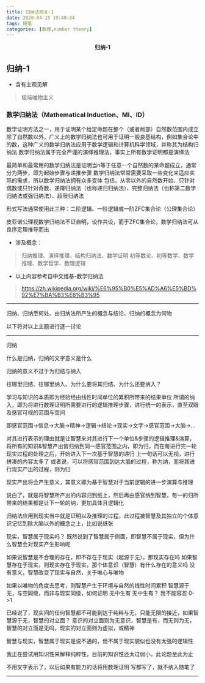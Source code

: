 ```yaml
---
title: 归纳法相关-1
date: 2020-04-15 19:40:34
tags: 随笔
categories: [数理,number theory]
---
```


<center><strong>归纳-1</strong></center>

<!-- more -->

## 归纳-1

* 含有主观见解
> 极端唯物主义

### 数学归纳法（Mathematical Induction、MI、ID）

数学证明方法之一，用于证明某个给定命题在整个（或者局部）自然数范围内成立
除了自然数以外，广义上的数学归纳法也可用于证明一般良基结构，例如集合论中的数，这种广义的数学归纳法应用于数学逻辑和计算机科学领域，并称其为结构归纳法
数学归纳法属于完全严谨的演绎推理法，事实上所有数学证明都是演绎法

最简单和最常用的数学归纳法是证明当n等于任意一个自然数的某命题成立，通常分为两步，即为起始步骤与递推步骤
数学归纳法常常需要采取一些变化来适应实际的需求，所以数学归纳法拥有众多变体
包括，从零以外的自然数开始、只针对偶数或只针对奇数、递降归纳法（也称递归归纳法）、完整归纳法（也称第二数学归纳法或强归纳法）、超限归纳法

形式写法通常使用此三种：二阶逻辑、一阶逻辑或一阶ZFC集合论（公理集合论）

皮亚诺公理视数学归纳法不证自明，设作共设，而于ZFC集合论，数学归纳法可从良序定理推导而出

* 涉及概念：
> 归纳推理、演绎推理、结构归纳法、数学证明
> 初等数论、初等数学、数学推理、数学哲学、数理逻辑

* 以上内容参考自中文维基-数学归纳法
> https://zh.wikipedia.org/wiki/%E6%95%B0%E5%AD%A6%E5%BD%92%E7%BA%B3%E6%B3%95

---

归纳、归纳至何处、由归纳法所产生的概念与结论、归纳的概念为何物

以下将对以上主题进行逐一讨论

---

归纳

什么是归纳，归纳的文字意义是什么

归纳的意义不过于为归结与纳入

往哪里归结、往哪里纳入、为什么要将其归结、为什么还要纳入？

学习与知识的本质即为经验经由线性时间单位的累积所带来的结果单位
所谓的纳入，即为将进行数理证明所需要进行的逻辑推理步骤，进行统一的表示，直至双眼及感官可视的范围与空间

即感官范围->信息->大脑->精神->逻辑->结论->现实->文字->感官范围->大脑->...

对其进行表示的理由就是让智慧来对其进行下一个单位&步骤的逻辑推理&演算，将所有的知识&智慧产出皆归纳到同一感官范围之内，即为归，而在每进行完一轮现实过程的处理之后，开始进入下一次基于智慧的递归
上一句话可以无视，进行拼凑的内容太多了
或者说，可以将感官范围到达大脑的过程，称为纳，而将其进行现实产出的过程，则为归

现实产出将会产生意义，其意义即为基于智慧对于当前逻辑的进一步演算与推理

说白了，就是将智慧所产出的内容归到纸上，然后再由感官纳到智慧，每一的归所带来的结果都是让下一轮的纳，更加具体且逻辑化

归纳法应用到现实当中就是证明以及推理的过程，此过程被智慧及其独立的个体意识记忆到除大脑以外的概念之上，比如说纸张

现实，智慧属于现实吗？
既然说到了智慧属于侧面，即智慧不属于现实，但为什么智慧会对现实产生影响呢

如果说智慧是不合理的存在，即不存在于现实（起源于无），那现实存在吗
如果智慧存在于现实，则现实存在于现实，那个体意识（智慧）有什么存在的意义吗
没有意义，智慧改变了现实与自然，关于唯心与唯物

如果以唯物的角度去思考，则智慧产生于环境与自然的线性时间累积
智慧源于无，与空同级，而非与现实同级，如何证明
无中生有
无中生有？
我不能容忍
0->1

已经说了，现实间的任何智慧都不可能到达于纯粹与无，只能无限的接近，如果智慧源于无，智慧的对立面？
意识的对立面则为无意识，智慧是有，而无则为无，智慧的对立面是无吗，现实的对立面则为虚拟，或精神

智慧与现实，智慧属于现实是说不通的，但不属于现实貌似也没有太强的逻辑性

我正在尝试用知识性来解释纯粹性，目前的知识性还太过弱小，此论题至此为止

不用文字表示了，以后如果有能力的话将用数理证明
写都写了，就不纳入随笔了

---



